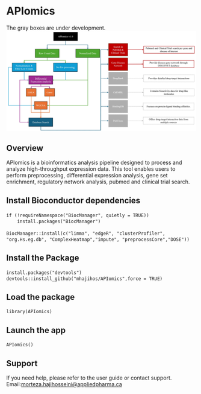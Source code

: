 # APIomics
The gray boxes are under development.
![The Pipeline](https://github.com/mhajihos/APIomics/blob/master/inst/www/flowchart.jpg)

## Overview
APIomics is a bioinformatics analysis pipeline designed to process and analyze high-throughput expression data. This tool enables users to perform preprocessing, differential expression analysis, gene set enrichment, regulatory network analysis, pubmed and clinical trial search.

## Install Bioconductor dependencies
```
if (!requireNamespace("BiocManager", quietly = TRUE))
    install.packages("BiocManager")

BiocManager::install(c("limma", "edgeR", "clusterProfiler", "org.Hs.eg.db", "ComplexHeatmap","impute", "preprocessCore","DOSE"))
```

## Install the Package
```
install.packages("devtools") 
devtools::install_github("mhajihos/APIomics",force = TRUE)
```

## Load the package
```
library(APIomics)
```

## Launch the app
```
APIomics()
```

## Support
If you need help, please refer to the user guide or contact support. Email:morteza.hajihosseini@appliedpharma.ca


